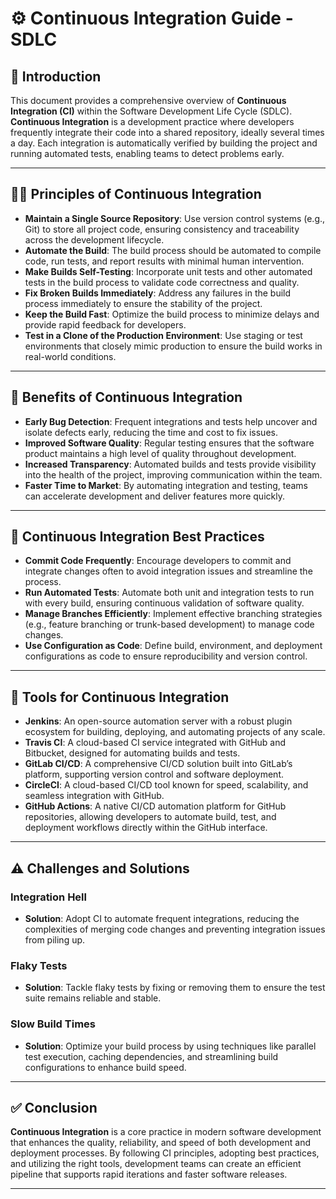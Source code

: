 # ⚙️ Continuous Integration Guide - SDLC

## 📝 Introduction

This document provides a comprehensive overview of **Continuous Integration (CI)** within the Software Development Life Cycle (SDLC). **Continuous Integration** is a development practice where developers frequently integrate their code into a shared repository, ideally several times a day. Each integration is automatically verified by building the project and running automated tests, enabling teams to detect problems early.

---

## 🧑‍💻 Principles of Continuous Integration

- **Maintain a Single Source Repository**: Use version control systems (e.g., Git) to store all project code, ensuring consistency and traceability across the development lifecycle.
- **Automate the Build**: The build process should be automated to compile code, run tests, and report results with minimal human intervention.
- **Make Builds Self-Testing**: Incorporate unit tests and other automated tests in the build process to validate code correctness and quality.
- **Fix Broken Builds Immediately**: Address any failures in the build process immediately to ensure the stability of the project.
- **Keep the Build Fast**: Optimize the build process to minimize delays and provide rapid feedback for developers.
- **Test in a Clone of the Production Environment**: Use staging or test environments that closely mimic production to ensure the build works in real-world conditions.

---

## 🎯 Benefits of Continuous Integration

- **Early Bug Detection**: Frequent integrations and tests help uncover and isolate defects early, reducing the time and cost to fix issues.
- **Improved Software Quality**: Regular testing ensures that the software product maintains a high level of quality throughout development.
- **Increased Transparency**: Automated builds and tests provide visibility into the health of the project, improving communication within the team.
- **Faster Time to Market**: By automating integration and testing, teams can accelerate development and deliver features more quickly.

---

## 🚀 Continuous Integration Best Practices

- **Commit Code Frequently**: Encourage developers to commit and integrate changes often to avoid integration issues and streamline the process.
- **Run Automated Tests**: Automate both unit and integration tests to run with every build, ensuring continuous validation of software quality.
- **Manage Branches Efficiently**: Implement effective branching strategies (e.g., feature branching or trunk-based development) to manage code changes.
- **Use Configuration as Code**: Define build, environment, and deployment configurations as code to ensure reproducibility and version control.

---

## 🔧 Tools for Continuous Integration

- **Jenkins**: An open-source automation server with a robust plugin ecosystem for building, deploying, and automating projects of any scale.
- **Travis CI**: A cloud-based CI service integrated with GitHub and Bitbucket, designed for automating builds and tests.
- **GitLab CI/CD**: A comprehensive CI/CD solution built into GitLab’s platform, supporting version control and software deployment.
- **CircleCI**: A cloud-based CI/CD tool known for speed, scalability, and seamless integration with GitHub.
- **GitHub Actions**: A native CI/CD automation platform for GitHub repositories, allowing developers to automate build, test, and deployment workflows directly within the GitHub interface.

---

## ⚠️ Challenges and Solutions

### **Integration Hell**

- **Solution**: Adopt CI to automate frequent integrations, reducing the complexities of merging code changes and preventing integration issues from piling up.

### **Flaky Tests**

- **Solution**: Tackle flaky tests by fixing or removing them to ensure the test suite remains reliable and stable.

### **Slow Build Times**

- **Solution**: Optimize your build process by using techniques like parallel test execution, caching dependencies, and streamlining build configurations to enhance build speed.

---

## ✅ Conclusion

**Continuous Integration** is a core practice in modern software development that enhances the quality, reliability, and speed of both development and deployment processes. By following CI principles, adopting best practices, and utilizing the right tools, development teams can create an efficient pipeline that supports rapid iterations and faster software releases.

---